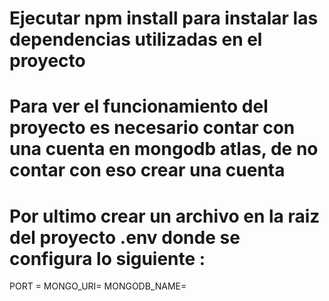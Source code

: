 # Ejecutar npm install para instalar las dependencias utilizadas en el proyecto 
# Para ver el funcionamiento del proyecto es necesario contar con una cuenta en mongodb atlas, de no contar con eso crear una cuenta 
# Por ultimo crear un archivo en la raiz del proyecto .env donde se configura lo siguiente :


PORT = 
MONGO_URI=
MONGODB_NAME=

